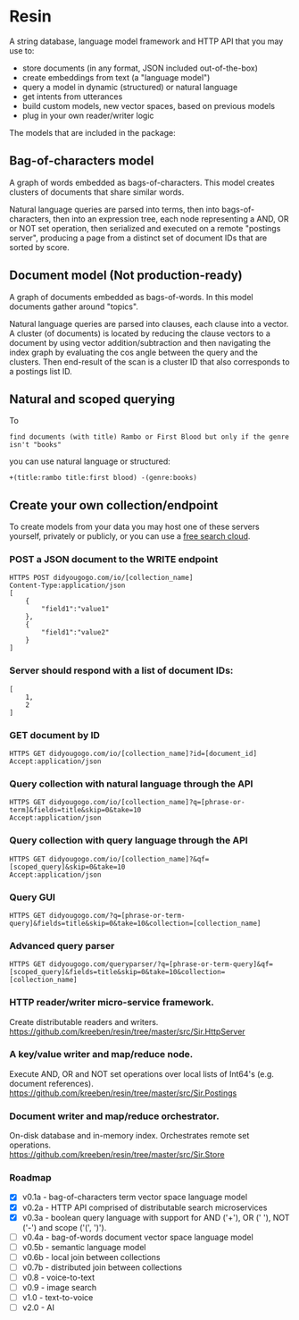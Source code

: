 # Resin

A string database, language model framework and HTTP API that you may use to: 

- store documents (in any format, JSON included out-of-the-box)
- create embeddings from text (a "language model")
- query a model in dynamic (structured) or natural language
- get intents from utterances
- build custom models, new vector spaces, based on previous models
- plug in your own reader/writer logic

The models that are included in the package:

## Bag-of-characters model

A graph of words embedded as bags-of-characters. 
This model creates clusters of documents that share similar words. 

Natural language queries are parsed into terms, then into bags-of-characters, 
then into an expression tree, each node representing a AND, OR or NOT set operation, 
then serialized and executed on a remote "postings server", producing a page from a distinct set of 
document IDs that are sorted by score. 

## Document model (Not production-ready)

A graph of documents embedded as bags-of-words. 
In this model documents gather around "topics". 

Natural language queries are parsed into clauses, each clause into a vector. 
A cluster (of documents) is located by reducing the clause vectors to a document 
by using vector addition/subtraction and then navigating the index graph by evaluating 
the cos angle between the query and the clusters. Then end-result of the scan is a cluster ID 
that also corresponds to a postings list ID.

## Natural and scoped querying

To 

	find documents (with title) Rambo or First Blood but only if the genre isn't "books"
	
you can use natural language or structured:

	+(title:rambo title:first blood) -(genre:books)

## Create your own collection/endpoint

To create models from your data you may host one of these servers yourself, privately or publicly, 
or you can use a [free search cloud](https://didyougogo.com).

### POST a JSON document to the WRITE endpoint

	HTTPS POST didyougogo.com/io/[collection_name]
	Content-Type:application/json
	[
		{
			"field1":"value1"
		},
		{
			"field1":"value2"
		}
	]
###	Server should respond with a list of document IDs:

	[
		1,
		2
	]

### GET document by ID

	HTTPS GET didyougogo.com/io/[collection_name]?id=[document_id]
	Accept:application/json

### Query collection with natural language through the API

	HTTPS GET didyougogo.com/io/[collection_name]?q=[phrase-or-term]&fields=title&skip=0&take=10  
	Accept:application/json

### Query collection with query language through the API

	HTTPS GET didyougogo.com/io/[collection_name]?&qf=[scoped_query]&skip=0&take=10  
	Accept:application/json

### Query GUI

	HTTPS GET didyougogo.com/?q=[phrase-or-term-query]&fields=title&skip=0&take=10&collection=[collection_name]

### Advanced query parser

	HTTPS GET didyougogo.com/queryparser/?q=[phrase-or-term-query]&qf=[scoped_query]&fields=title&skip=0&take=10&collection=[collection_name]

### HTTP reader/writer micro-service framework.
Create distributable readers and writers.  
https://github.com/kreeben/resin/tree/master/src/Sir.HttpServer

### A key/value writer and map/reduce node. 
Execute AND, OR and NOT set operations over local lists of Int64's (e.g. document references).  
https://github.com/kreeben/resin/tree/master/src/Sir.Postings

### Document writer and map/reduce orchestrator. 
On-disk database and in-memory index. Orchestrates remote set operations.   
https://github.com/kreeben/resin/tree/master/src/Sir.Store

### Roadmap

- [x] v0.1a - bag-of-characters term vector space language model
- [x] v0.2a - HTTP API comprised of distributable search microservices
- [x] v0.3a - boolean query language with support for AND ('+'), OR (' '), NOT ('-') and scope ('(', ')').
- [ ] v0.4a - bag-of-words document vector space language model
- [ ] v0.5b - semantic language model
- [ ] v0.6b - local join between collections
- [ ] v0.7b - distributed join between collections
- [ ] v0.8 - voice-to-text
- [ ] v0.9 - image search
- [ ] v1.0 - text-to-voice
- [ ] v2.0 - AI
